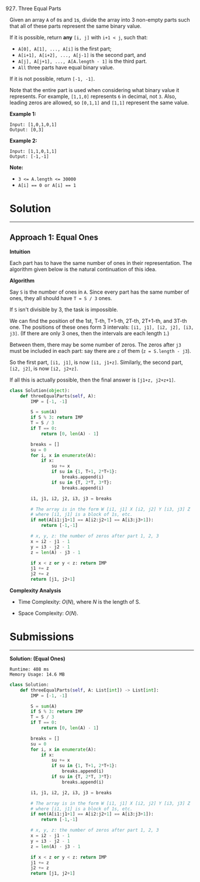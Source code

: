 927. Three Equal Parts

Given an array `A` of `0`s and `1`s, divide the array into 3 non-empty parts such that all of these parts represent the same binary value.

If it is possible, return **any** `[i, j]` with `i+1 < j`, such that:

* `A[0], A[1], ..., A[i]` is the first part;
* `A[i+1], A[i+2], ..., A[j-1]` is the second part, and
* `A[j], A[j+1], ..., A[A.length - 1]` is the third part.
* `All` three parts have equal binary value.

If it is not possible, return `[-1, -1]`.

Note that the entire part is used when considering what binary value it represents.  For example, `[1,1,0]` represents `6` in decimal, not `3`.  Also, leading zeros are allowed, so `[0,1,1]` and `[1,1]` represent the same value.

 

**Example 1:**
```
Input: [1,0,1,0,1]
Output: [0,3]
```

**Example 2:**
```
Input: [1,1,0,1,1]
Output: [-1,-1]
```

**Note:**

* `3 <= A.length <= 30000`
* `A[i] == 0 or A[i] == 1`
 
# Solution
---
## Approach 1: Equal Ones
**Intuition**

Each part has to have the same number of ones in their representation. The algorithm given below is the natural continuation of this idea.

**Algorithm**

Say `S` is the number of ones in `A`. Since every part has the same number of ones, they all should have `T = S / 3` ones.

If `S` isn't divisible by 3, the task is impossible.

We can find the position of the 1st, T-th, T+1-th, 2T-th, 2T+1-th, and 3T-th one. The positions of these ones form 3 intervals: `[i1, j1], [i2, j2], [i3, j3]`. (If there are only 3 ones, then the intervals are each length `1`.)

Between them, there may be some number of zeros. The zeros after `j3` must be included in each part: say there are `z` of them (`z = S.length - j3`).

So the first part, `[i1, j1]`, is now `[i1, j1+z]`. Similarly, the second part, `[i2, j2]`, is now `[i2, j2+z]`.

If all this is actually possible, then the final answer is `[j1+z, j2+z+1]`.

```python
class Solution(object):
    def threeEqualParts(self, A):
        IMP = [-1, -1]

        S = sum(A)
        if S % 3: return IMP
        T = S / 3
        if T == 0:
            return [0, len(A) - 1]

        breaks = []
        su = 0
        for i, x in enumerate(A):
            if x:
                su += x
                if su in {1, T+1, 2*T+1}:
                    breaks.append(i)
                if su in {T, 2*T, 3*T}:
                    breaks.append(i)

        i1, j1, i2, j2, i3, j3 = breaks

        # The array is in the form W [i1, j1] X [i2, j2] Y [i3, j3] Z
        # where [i1, j1] is a block of 1s, etc.
        if not(A[i1:j1+1] == A[i2:j2+1] == A[i3:j3+1]):
            return [-1,-1]

        # x, y, z: the number of zeros after part 1, 2, 3
        x = i2 - j1 - 1
        y = i3 - j2 - 1
        z = len(A) - j3 - 1

        if x < z or y < z: return IMP
        j1 += z
        j2 += z
        return [j1, j2+1]
```

**Complexity Analysis**

* Time Complexity: $O(N)$, where $N$ is the length of S.

* Space Complexity: $O(N)$.

# Submissions
---
**Solution: (Equal Ones)**
```
Runtime: 408 ms
Memory Usage: 14.6 MB
```
```python
class Solution:
    def threeEqualParts(self, A: List[int]) -> List[int]:
        IMP = [-1, -1]

        S = sum(A)
        if S % 3: return IMP
        T = S / 3
        if T == 0:
            return [0, len(A) - 1]

        breaks = []
        su = 0
        for i, x in enumerate(A):
            if x:
                su += x
                if su in {1, T+1, 2*T+1}:
                    breaks.append(i)
                if su in {T, 2*T, 3*T}:
                    breaks.append(i)

        i1, j1, i2, j2, i3, j3 = breaks

        # The array is in the form W [i1, j1] X [i2, j2] Y [i3, j3] Z
        # where [i1, j1] is a block of 1s, etc.
        if not(A[i1:j1+1] == A[i2:j2+1] == A[i3:j3+1]):
            return [-1,-1]

        # x, y, z: the number of zeros after part 1, 2, 3
        x = i2 - j1 - 1
        y = i3 - j2 - 1
        z = len(A) - j3 - 1

        if x < z or y < z: return IMP
        j1 += z
        j2 += z
        return [j1, j2+1]
```